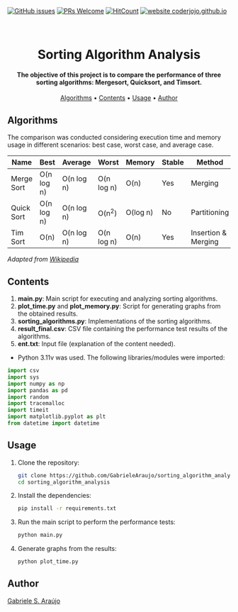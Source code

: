 
[![GitHub issues](https://img.shields.io/github/issues/GabrieleAraujo/sorting_algorithm_analysis)](https://github.com/GabrieleAraujo/sorting_algorithm_analysis/issues) 
[![PRs Welcome](https://img.shields.io/badge/PRs-welcome-yellow.svg?style=flat-square)](https://github.com/GabrieleAraujo/sorting_algorithm_analysis/pulls) 
[![HitCount](https://views.whatilearened.today/views/github/GabrieleAraujo/sorting_algorithm_analysis.svg)](https://github.com/GabrieleAraujo/sorting_algorithm_analysis) 
[![website coderjojo.github.io](https://img.shields.io/website-up-down-yellow-red/http/coderjojo.github.io/creative-profile-readme.svg)](GabrieleAraujo)


<h1 align="center">
  <br>
   Sorting Algorithm Analysis
  <br>
</h1>

<h4 align="center">The objective of this project is to compare the performance of three sorting algorithms: Mergesort, Quicksort, and Timsort.</h4>

<p align="center">
  <a href="#algorithms">Algorithms</a> •
  <a href="#contents">Contents</a> •
  <a href="#usage">Usage</a> •
  <a href="#author">Author</a>
</p>

## Algorithms
The comparison was conducted considering execution time and memory usage in different scenarios: best case, worst case, and average case.

| **Name**     | **Best**        | **Average**      | **Worst**        | **Memory**   | **Stable** | **Method**             |
|--------------|-----------------|------------------|------------------|--------------|------------|------------------------|
| Merge Sort   | O(n log n) | O(n log n)  | O(n log n)  | O(n)    | Yes        | Merging                |
| Quick Sort   | O(n log n) | O(n log n)  | O(n<sup>2</sup>)       | O(log n)| No         | Partitioning           |
| Tim Sort     | O(n)        | O(n log n)  | O(n log n)  | O(n)     | Yes        | Insertion & Merging    |

*Adapted from [Wikipedia](https://en.wikipedia.org/wiki/Sorting_algorithm)*

## Contents

1. **main.py**: Main script for executing and analyzing sorting algorithms.
2. **plot_time.py** and **plot_memory.py**: Script for generating graphs from the obtained results.
3. **sorting_algorithms.py**: Implementations of the sorting algorithms.
4. **result_final.csv**: CSV file containing the performance test results of the algorithms.
5. **ent.txt**: Input file (explanation of the content needed).

- Python 3.11v was used. The following libraries/modules were imported:

``` python
import csv
import sys
import numpy as np
import pandas as pd
import random
import tracemalloc
import timeit
import matplotlib.pyplot as plt
from datetime import datetime
```


## Usage

1. Clone the repository:
    ```sh
    git clone https://github.com/GabrieleAraujo/sorting_algorithm_analysis.git
    cd sorting_algorithm_analysis
    ```

2. Install the dependencies:
    ```sh
    pip install -r requirements.txt
    ```

3. Run the main script to perform the performance tests:
    ```sh
    python main.py
    ```

4. Generate graphs from the results:
    ```sh
    python plot_time.py
    ```

## Author

[Gabriele S. Araújo](https://github.com/GabrieleAraujo)
